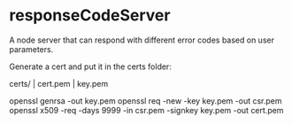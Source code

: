 # responseCodeServer
A node server that can respond with different error codes based on user parameters.


Generate a cert and put it in the certs folder:

certs/
    |  cert.pem
    |  key.pem


openssl genrsa -out key.pem
openssl req -new -key key.pem -out csr.pem
openssl x509 -req -days 9999 -in csr.pem -signkey key.pem -out cert.pem